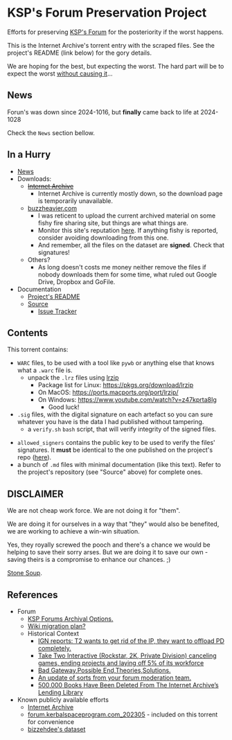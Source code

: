 # KSP's Forum Preservation Project

Efforts for preserving [KSP's Forum](https://forum.kerbalspaceprogram.com/) for the posteriority if the worst happens.

This is the Internet Archive's torrent entry with the scraped files. See the project's README (link below) for the gory details.

We are hoping for the best, but expecting the worst. The hard part will be to expect the worst [without causing it](https://en.wikipedia.org/wiki/Self-fulfilling_prophecy)...


## News

Forun's was down since 2024-1016, but **finally** came back to life at 2024-1028

Check the `News` section bellow.


## In a Hurry

* [News](https://ksp.lisias.net/blogs/news/2024-1015_Forum-is-down/)
* Downloads:
	+  ~~[Internet Archive](https://archive.org/details/KSP-Forum-Preservation-Project)~~
		- Internet Archive is currently mostly down, so the download page is temporarily unavailable.
	+ [buzzheavier.com](https://buzzheavier.com/fl/GaCLgPsR4AA)
		- I was reticent to upload the current archived material on some fishy fire sharing site, but things are what things are.
		- Monitor this site's reputation [here](https://www.urlvoid.com/scan/buzzheavier.com/). If anything fishy is reported, consider avoiding downloading from this one.
		- And remember, all the files on the dataset are **signed**. Check that signatures!
	+ Others?
		- As long doesn't costs me money neither remove the files if nobody downloads them for some time, what ruled out Google Drive, Dropbox and GoFile. 
* Documentation
	+ [Project's README](https://github.com/net-lisias-ksp/KSP-Forum-Preservation-Project/blob/master/README.md)
	+ [Source](https://github.com/net-lisias-ksp/KSP-Forum-Preservation-Project)
		- [Issue Tracker](https://github.com/net-lisias-ksp/KSP-Forum-Preservation-Project/issues)


## Contents

This torrent contains:

* `WARC` files, to be used with a tool like `pywb` or anything else that knows what a `.warc` file is.
	+ unpack the `.lrz` files using [lrzip](https://github.com/ckolivas/lrzip)
		- Package list for Linux: https://pkgs.org/download/lrzip
		- On MacOS: https://ports.macports.org/port/lrzip/
		- On Windows: https://www.youtube.com/watch?v=z47kprta8Ig
			- Good luck!
* `.sig` files, with the digital signature on each artefact so you can sure whatever you have is the data I had published without tampering.
	+ a `verify.sh` `bash` script, that will verify integrity of the signed files.
+ `allowed_signers` contains the public key to be used to verify the files' signatures. It **must** be identical to the one published on the project's repo ([here](https://github.com/net-lisias-ksp/KSP-Forum-Preservation-Project/tree/master/torrent/KSP-Forum-Preservation-Project)).
+ a bunch of `.md` files with minimal documentation (like this text). Refer to the project's repository (see "Source" above) for complete ones.


## DISCLAIMER

We are not cheap work force. We are not doing it for "them".

We are doing it for ourselves in a way that "they" would also be benefited, we are working to achieve a win-win situation.

Yes, they royally screwed the pooch and there's a chance we would be helping to save their sorry arses. But we are doing it to save our own - saving theirs is a compromise to enhance our chances. ;)

[Stone Soup](https://en.wikipedia.org/wiki/Stone_Soup).


## References

* Forum
	+ [KSP Forums Archival Options.](https://forum.kerbalspaceprogram.com/topic/225368-ksp-forums-archival-options/)
	+ [Wiki migration plan?](https://forum.kerbalspaceprogram.com/topic/225405-wiki-migration-plan/)
	+ Historical Context 
		- [IGN reports: T2 wants to get rid of the IP, they want to offload PD completely.](https://forum.kerbalspaceprogram.com/topic/224984-ign-reports-t2-wants-to-get-rid-of-the-ip-they-want-to-offload-pd-completely/)
		- [Take Two Interactive (Rockstar, 2K, Private Division) canceling games, ending projects and laying off 5% of its workforce](https://forum.kerbalspaceprogram.com/topic/224485-take-two-interactive-rockstar-2k-private-division-canceling-games-ending-projects-and-laying-off-5-of-its-workforce/)
		- [Bad Gateway,Possible End,Theories,Solutions.](https://forum.kerbalspaceprogram.com/topic/225145-bad-gatewaypossible-endtheoriessolutions/#comment-4404679)
		- [An update of sorts from your forum moderation team.](https://forum.kerbalspaceprogram.com/topic/225365-an-update-of-sorts-from-your-forum-moderation-team/)
		- [500,000 Books Have Been Deleted From The Internet Archive’s Lending Library](https://www.techdirt.com/2024/06/20/500000-books-have-been-deleted-from-the-internet-archives-lending-library/)
* Known publicly available efforts
	+ [Internet Archive](https://web.archive.org/web/*/forum.kerbalspaceprogram.com)
	+ [forum.kerbalspaceprogram.com_202305](https://archive.org/details/forum.kerbalspaceprogram.com_202305) - included on this torrent for convenience
	+ [bizzehdee's dataset](https://github.com/bizzehdee/kspforumdata)
